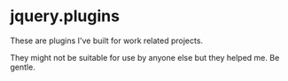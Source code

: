 jquery.plugins
==============

These are plugins I've built for work related projects.

They might not be suitable for use by anyone else but they helped me. Be gentle.